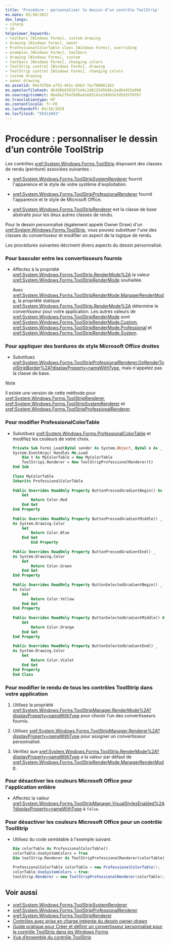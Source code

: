 ```yaml
---
title: 'Procédure : personnaliser le dessin d’un contrôle ToolStrip'
ms.date: 03/30/2017
dev_langs:
- csharp
- vb
helpviewer_keywords:
- toolbars [Windows Forms], custom drawing
- drawing [Windows Forms], owner
- ProfessionalColorTable class [Windows Forms], overriding
- examples [Windows Forms], toolbars
- drawing [Windows Forms], custom
- toolbars [Windows Forms], changing colors
- ToolStrip control [Windows Forms], drawing
- ToolStrip control [Windows Forms], changing colors
- custom drawing
- owner drawing
ms.assetid: 94e7d7bd-a752-441c-b5b3-7acf98881163
ms.openlocfilehash: 9b3d6b9391971d4c2d012345b96c2ed64d33a998
ms.sourcegitcommit: 0be8a279af6d8a43e03141e349d3efd5d35f8767
ms.translationtype: HT
ms.contentlocale: fr-FR
ms.lasthandoff: 04/18/2019
ms.locfileid: "59311043"
---
```

# <a name="how-to-custom-draw-a-toolstrip-control"></a>Procédure : personnaliser le dessin d’un contrôle ToolStrip
Les contrôles <xref:System.Windows.Forms.ToolStrip> disposent des classes de rendu (peinture) associées suivantes :  
  
-   <xref:System.Windows.Forms.ToolStripSystemRenderer> fournit l'apparence et le style de votre système d'exploitation.  
  
-   <xref:System.Windows.Forms.ToolStripProfessionalRenderer> fournit l'apparence et le style de Microsoft Office.  
  
-   <xref:System.Windows.Forms.ToolStripRenderer> est la classe de base abstraite pour les deux autres classes de rendu.  
  
 Pour le dessin personnalisé (également appelé Owner Draw) d'un <xref:System.Windows.Forms.ToolStrip>, vous pouvez substituer l'une des classes du convertisseur et modifier un aspect de la logique de rendu.  
  
 Les procédures suivantes décrivent divers aspects du dessin personnalisé.  
  
### <a name="to-switch-between-the-provided-renderers"></a>Pour basculer entre les convertisseurs fournis  
  
-   Affectez à la propriété <xref:System.Windows.Forms.ToolStrip.RenderMode%2A> la valeur <xref:System.Windows.Forms.ToolStripRenderMode> souhaitée.  
  
     Avec <xref:System.Windows.Forms.ToolStripRenderMode.ManagerRenderMode>, la propriété statique <xref:System.Windows.Forms.ToolStrip.RenderMode%2A> détermine le convertisseur pour votre application. Les autres valeurs de <xref:System.Windows.Forms.ToolStripRenderMode> sont <xref:System.Windows.Forms.ToolStripRenderMode.Custom>, <xref:System.Windows.Forms.ToolStripRenderMode.Professional> et <xref:System.Windows.Forms.ToolStripRenderMode.System>.  
  
### <a name="to-change-the-microsoft-officestyle-borders-to-straight"></a>Pour appliquer des bordures de style Microsoft Office droites  
  
-   Substituez <xref:System.Windows.Forms.ToolStripProfessionalRenderer.OnRenderToolStripBorder%2A?displayProperty=nameWithType>, mais n'appelez pas la classe de base.  
  
> [!NOTE]
>  Il existe une version de cette méthode pour <xref:System.Windows.Forms.ToolStripRenderer>, <xref:System.Windows.Forms.ToolStripSystemRenderer> et <xref:System.Windows.Forms.ToolStripProfessionalRenderer>.  
  
### <a name="to-change-the-professionalcolortable"></a>Pour modifier ProfessionalColorTable  
  
-   Substituez <xref:System.Windows.Forms.ProfessionalColorTable> et modifiez les couleurs de votre choix.  
  
    ```vb  
    Private Sub Form1_Load(ByVal sender As System.Object, ByVal e As _  
    System.EventArgs) Handles Me.Load  
        Dim t As MyColorTable = New MyColorTable  
        ToolStrip1.Renderer = New ToolStripProfessionalRenderer(t)  
    End Sub  
  
    Class MyColorTable   
    Inherits ProfessionalColorTable  
  
    Public Overrides ReadOnly Property ButtonPressedGradientBegin() As Color  
        Get  
            Return Color.Red  
        End Get  
    End Property  
  
    Public Overrides ReadOnly Property ButtonPressedGradientMiddle() _  
    As System.Drawing.Color  
        Get  
            Return Color.Blue  
        End Get  
            End Property  
  
    Public Overrides ReadOnly Property ButtonPressedGradientEnd() _  
    As System.Drawing.Color  
        Get  
            Return Color.Green  
        End Get  
    End Property  
  
    Public Overrides ReadOnly Property ButtonSelectedGradientBegin() _  
    As Color  
        Get  
            Return Color.Yellow  
        End Get  
    End Property  
  
    Public Overrides ReadOnly Property ButtonSelectedGradientMiddle() As System.Drawing.Color  
        Get  
            Return Color.Orange  
        End Get  
    End Property  
  
    Public Overrides ReadOnly Property ButtonSelectedGradientEnd() _  
    As System.Drawing.Color  
        Get  
            Return Color.Violet  
        End Get  
    End Property  
    End Class  
    ```  
  
### <a name="to-change-the-rendering-for-all-toolstrip-controls-in-your-application"></a>Pour modifier le rendu de tous les contrôles ToolStrip dans votre application  
  
1. Utilisez la propriété <xref:System.Windows.Forms.ToolStripManager.RenderMode%2A?displayProperty=nameWithType> pour choisir l'un des convertisseurs fournis.  
  
2. Utilisez <xref:System.Windows.Forms.ToolStripManager.Renderer%2A?displayProperty=nameWithType> pour assigner un convertisseur personnalisé.  
  
3. Vérifiez que <xref:System.Windows.Forms.ToolStrip.RenderMode%2A?displayProperty=nameWithType> a la valeur par défaut de <xref:System.Windows.Forms.ToolStripRenderMode.ManagerRenderMode>.  
  
### <a name="to-turn-off-the-microsoft-office-colors-for-the-entire-application"></a>Pour désactiver les couleurs Microsoft Office pour l'application entière  
  
-   Affectez la valeur <xref:System.Windows.Forms.ToolStripManager.VisualStylesEnabled%2A?displayProperty=nameWithType> à `false`.  
  
### <a name="to-turn-off-the-microsoft-office-colors-for-one-toolstrip-control"></a>Pour désactiver les couleurs Microsoft Office pour un contrôle ToolStrip  
  
-   Utilisez du code semblable à l'exemple suivant.  
  
    ```vb  
    Dim colorTable As ProfessionalColorTable()  
    colorTable.UseSystemColors = True  
    Dim toolStrip.Renderer As ToolStripProfessionalRenderer(colorTable)  
    ```  
  
    ```csharp  
    ProfessionalColorTable colorTable = new ProfessionalColorTable();  
    colorTable.UseSystemColors = true;  
    toolStrip.Renderer = new ToolStripProfessionalRenderer(colorTable);  
    ```  
  
## <a name="see-also"></a>Voir aussi

- <xref:System.Windows.Forms.ToolStripSystemRenderer>
- <xref:System.Windows.Forms.ToolStripProfessionalRenderer>
- <xref:System.Windows.Forms.ToolStripRenderer>
- [Contrôles avec prise en charge intégrée du dessin owner-drawn](controls-with-built-in-owner-drawing-support.md)
- [Guide pratique pour Créer et définir un convertisseur personnalisé pour le contrôle ToolStrip dans les Windows Forms](create-and-set-a-custom-renderer-for-the-toolstrip-control-in-wf.md)
- [Vue d’ensemble du contrôle ToolStrip](toolstrip-control-overview-windows-forms.md)

